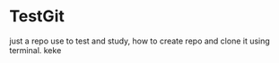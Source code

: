TestGit
=======

just a repo use to test and study, how to create repo and clone it using terminal. keke
